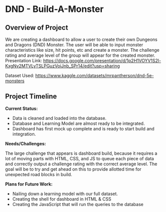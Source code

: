 # DND - Build-A-Monster

## Overview of Project
We are creating a dashboard to allow a user to create their own Dungeons and Dragons (DND) Monster. The user will be able to input monster characteristics like size, hit points, etc and create a monster. The challenge rating and average level of the group will appear for the created monster.
Presentation Link: https://docs.google.com/presentation/d/1p2H1VOYV1S2l-KxgNv2MTVLyTSLPGuzVoiJnb_SPr14/edit?usp=sharing 

Dataset Used: https://www.kaggle.com/datasets/mrpantherson/dnd-5e-monsters 

## Project Timeline
**Current Status:**
- Data is cleaned and loaded into the database.
- Database and Learning Model are almost ready to be integrated.
- Dashboard has first mock up complete and is ready to start build and integration.

**Needs/Challenges:**

The large challenge that appears is dashboard build, because it requires a lot of moving parts with HTML, CSS, and JS to queue each piece of data and correctly output a challenge rating with the correct average level. The goal will be to try and get ahead on this to provide allotted time for unexpected road blocks in build.

**Plans for Future Work:** 
- Nailing down a learning model with our full dataset.
- Creating the shell for dashboard in HTML & CSS
- Creating the JavaScript that will run the queries to the database

